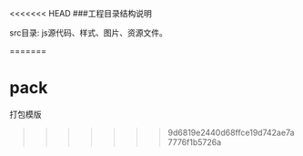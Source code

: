<<<<<<< HEAD
###工程目录结构说明

src目录: js源代码、样式、图片、资源文件。 

=======
# pack
打包模版
>>>>>>> 9d6819e2440d68ffce19d742ae7a7776f1b5726a
